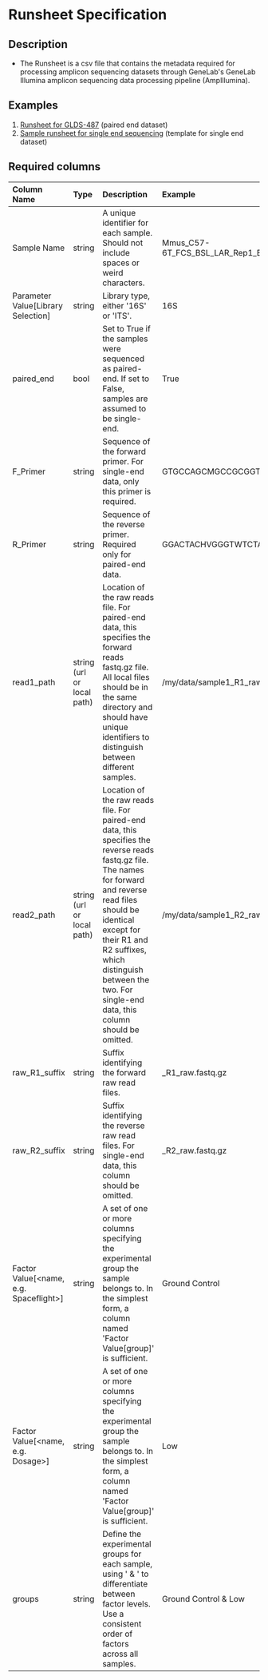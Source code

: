 # Runsheet Specification

## Description

* The Runsheet is a csv file that contains the metadata required for processing amplicon sequencing datasets through GeneLab's GeneLab Illumina amplicon sequencing data processing pipeline (AmpIllumina).


## Examples

1. [Runsheet for GLDS-487](paired_end_runsheet/GLDS-487_amplicon_v0_runsheet.csv) (paired end dataset)
2. [Sample runsheet for single end sequencing](single_end_runsheet/single_end_example.csv) (template for single end dataset)


## Required columns

| Column Name                      | Type                     | Description                                                                                     | Example                                                                                          |
|:---------------------------------|:-------------------------|:------------------------------------------------------------------------------------------------|:-------------------------------------------------------------------------------------------------|
| Sample Name                      | string                   | A unique identifier for each sample. Should not include spaces or weird characters.                                                           | Mmus_C57-6T_FCS_BSL_LAR_Rep1_B1                                                                                      |
| Parameter Value[Library Selection] | string                   | Library type, either '16S' or 'ITS'.                                                            | 16S                                                                                              |
| paired_end                       | bool                     | Set to True if the samples were sequenced as paired-end. If set to False, samples are assumed to be single-end.                  | True                                                                                             |
| F_Primer                         | string                   | Sequence of the forward primer. For single-end data, only this primer is required.              | GTGCCAGCMGCCGCGGTAA                                                                              |
| R_Primer                         | string                   | Sequence of the reverse primer. Required only for paired-end data.                              | GGACTACHVGGGTWTCTAAT                                                                             |
| read1_path                       | string (url or local path) | Location of the raw reads file. For paired-end data, this specifies the forward reads fastq.gz file. All local files should be in the same directory and should have unique identifiers to distinguish between different samples.                                                   | /my/data/sample1_R1_raw.fastq.gz                                |
| read2_path                       | string (url or local path) | Location of the raw reads file. For paired-end data, this specifies the reverse reads fastq.gz file. The names for forward and reverse read files should be identical except for their R1 and R2 suffixes, which distinguish between the two. For single-end data, this column should be omitted.                          | /my/data/sample1_R2_raw.fastq.gz                               |
| raw_R1_suffix                    | string                   | Suffix identifying the forward raw read files.                                                  | _R1_raw.fastq.gz                                                                                 |
| raw_R2_suffix                    | string                   | Suffix identifying the reverse raw read files. For single-end data, this column should be omitted.                   | _R2_raw.fastq.gz                                                                                 |
| Factor Value[<name, e.g. Spaceflight>]        | string                   | A set of one or more columns specifying the experimental group the sample belongs to. In the simplest form, a column named 'Factor Value[group]' is sufficient.                                         | Ground Control                                                                                     |
| Factor Value[<name, e.g. Dosage>]   | string                   | A set of one or more columns specifying the experimental group the sample belongs to. In the simplest form, a column named 'Factor Value[group]' is sufficient.                                      | Low                                                                             |
| groups                           | string                   | Define the experimental groups for each sample, using ' & ' to differentiate between factor levels. Use a consistent order of factors across all samples.     | Ground Control & Low                                                              |

